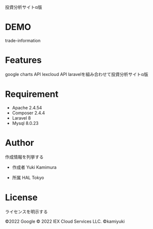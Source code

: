 
投資分析サイトα版

# DEMO

trade-information

# Features

google charts API Iexcloud API laravelを組み合わせて投資分析サイトα版

# Requirement

* Apache 2.4.54
* Composer 2.4.4
* Laravel 8
* Mysql 8.0.23

# Author

作成情報を列挙する

* 作成者 Yuki Kamimura

* 所属  HAL Tokyo

# License
ライセンスを明示する

©2022 Google
© 2022 IEX Cloud Services LLC.
©kamiyuki
